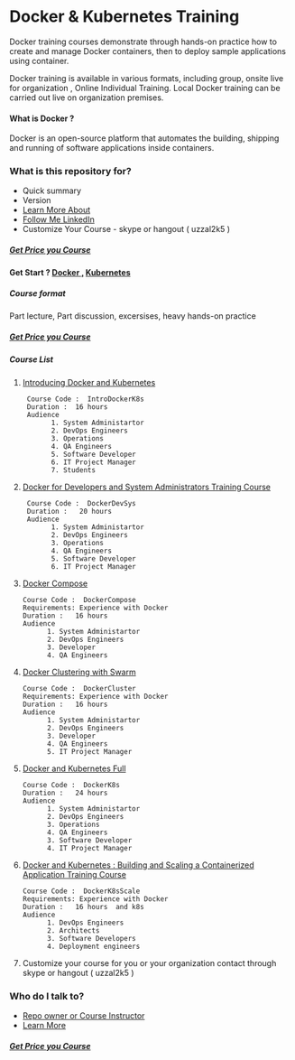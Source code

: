 
# Docker & Kubernetes Training  #

Docker training courses demonstrate through hands-on practice how to create and manage Docker containers, then to deploy sample applications using container.

Docker training is available in various formats, including group, onsite live for organization , Online Individual Training. Local Docker training can be carried out live on organization  premises.

#### What is Docker ?
Docker is an open-source platform that automates the building, shipping and running of software applications inside containers.

### What is this repository for? ###

* Quick summary
* Version
* [Learn More About ](https://github.com/uzzal2k5)
* [ Follow Me LinkedIn ](https://www.linkedin.com/in/uzzal2k5)
* Customize Your Course - skype or hangout  ( uzzal2k5 )
##### [ Get Price you Course ](https://github.com/uzzal2k5/docker_k8s_training/blob/master/docker/course_price.md)


#### Get Start ? [Docker ,](https://docker.com/) [Kubernetes](https://kubernetes.io/)
##### Course format
Part lecture, Part discussion, excersises, heavy hands-on practice
##### [ Get Price you Course ](https://bitbucket.org/uzzal2k5/docker_k8s_training/src/c64a9a725a684bac11b793851ce35442932e7954/docker/course_price.md?at=master)
##### Course List

1) [Introducing Docker and Kubernetes](https://github.com/uzzal2k5/docker_k8s_training/blob/master/docker/introducing%20_docker_kubernetes.md)
    
        Course Code :  IntroDockerK8s
        Duration :  16 hours 
        Audience 
              1. System Administartor
              2. DevOps Engineers
              3. Operations
              4. QA Engineers
              5. Software Developer
              6. IT Project Manager
              7. Students 
              
2) [Docker for Developers and System Administrators Training Course](https://github.com/uzzal2k5/docker_k8s_training/blob/master/docker/developer_sysadmin.md)
        
        Course Code :  DockerDevSys
        Duration :   20 hours 
        Audience 
              1. System Administartor
              2. DevOps Engineers
              3. Operations
              4. QA Engineers
              5. Software Developer
              6. IT Project Manager

3)  [Docker Compose](https://github.com/uzzal2k5/docker_k8s_training/blob/master/docker/docker_compose.md)
        
        Course Code :  DockerCompose
        Requirements: Experience with Docker
        Duration :   16 hours 
        Audience 
              1. System Administartor
              2. DevOps Engineers
              3. Developer
              4. QA Engineers
              
4)  [Docker Clustering with Swarm](https://github.com/uzzal2k5/docker_k8s_training/blob/master/docker/docker_clustering_swarm.md)
    
        Course Code :  DockerCluster
        Requirements: Experience with Docker
        Duration :   16 hours 
        Audience 
              1. System Administartor
              2. DevOps Engineers
              3. Developer
              4. QA Engineers
              5. IT Project Manager

5)  [Docker and Kubernetes Full](https://github.com/uzzal2k5/docker_k8s_training/blob/master/docker/docker_k8s_full.md)
        
        Course Code :  DockerK8s
        Duration :   24 hours 
        Audience 
              1. System Administartor
              2. DevOps Engineers
              3. Operations
              4. QA Engineers
              3. Software Developer
              4. IT Project Manager

6)  [Docker and Kubernetes : Building and Scaling a Containerized Application Training Course](https://github.com/uzzal2k5/docker_k8s_training/blob/master/docker/docker_k8s_building_scaling.md)
        
        Course Code :  DockerK8sScale
        Requirements: Experience with Docker
        Duration :   16 hours  and k8s
        Audience 
              1. DevOps Engineers
              2. Architects
              3. Software Developers
              4. Deployment engineers

              

7) Customize your course for you or your organization contact through skype or hangout ( uzzal2k5 )  
### Who do I talk to? ###

* [Repo owner or Course Instructor](https://www.linkedin.com/in/uzzal2k5)
* [Learn More](https://github.com/uzzal2k5) 
##### [Get Price you Course ](https://github.com/uzzal2k5/docker_k8s_training/blob/master/docker/course_price.md)

